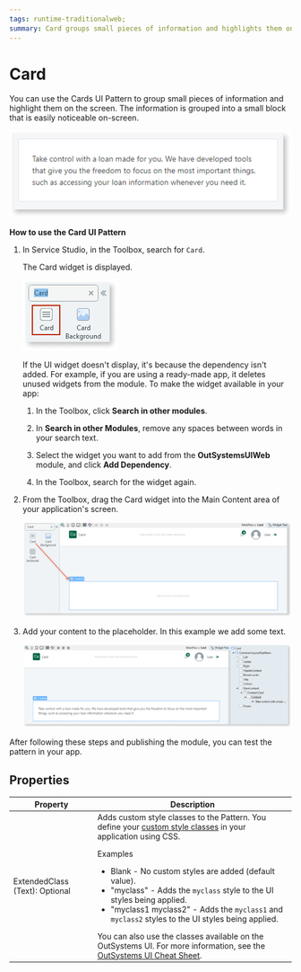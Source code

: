 ```yaml
---
tags: runtime-traditionalweb; 
summary: Card groups small pieces of information and highlights them on the screen.
---
```


# Card

You can use the Cards UI Pattern to group small pieces of information and highlight them on the screen. The information is grouped into a small block that is easily noticeable on-screen.

![](<images/card-1.png>)

**How to use the Card UI Pattern**

1. In Service Studio, in the Toolbox, search for `Card`.

    The Card widget is displayed.

    ![](<images/card-2-ss.png>)

    If the UI widget doesn't display, it's because the dependency isn't added. For example, if you are using a ready-made app, it deletes unused widgets from the module. To make the widget available in your app:

    1. In the Toolbox, click **Search in other modules**.

    1. In **Search in other Modules**, remove any spaces between words in your search text.
    
    1. Select the widget you want to add from the **OutSystemsUIWeb** module, and click **Add Dependency**. 
    
    1. In the Toolbox, search for the widget again.

1. From the Toolbox, drag the Card widget into the Main Content area of your application's screen.

    ![](<images/card-3-ss.png>)

1. Add your content to the placeholder. In this example we add some text.

    ![](<images/card-4-ss.png>)

After following these steps and publishing the module, you can test the pattern in your app. 

## Properties

| **Property** |  **Description** |
|---|---|
| ExtendedClass (Text): Optional  |  Adds custom style classes to the Pattern. You define your [custom style classes](../../../look-feel/css.md) in your application using CSS.<p>Examples</p><ul><li>Blank - No custom styles are added (default value).</li><li>"myclass" - Adds the ``myclass`` style to the UI styles being applied.</li><li>"myclass1 myclass2" - Adds the ``myclass1`` and ``myclass2`` styles to the UI styles being applied. </li></ul>You can also use the classes available on the OutSystems UI. For more information, see the [OutSystems UI Cheat Sheet](https://outsystemsui.outsystems.com/OutSystemsUIWebsite/CheatSheet).|
